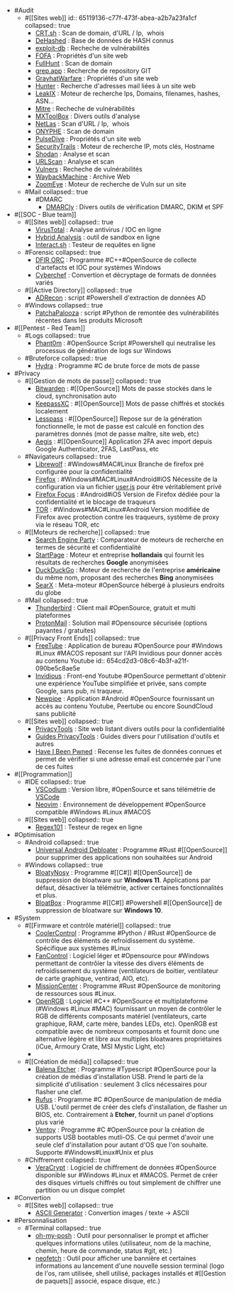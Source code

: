 - #Audit
	- #[[Sites web]]
	  id:: 65119136-c77f-473f-abea-a2b7a23fa1cf
	  collapsed:: true
		- [CRT.sh](https://crt.sh/) : Scan de domain, d'URL / Ip,  whois
		- [DeHashed](https://www.dehashed.com) : Base de données de HASH connus
		- [exploit-db](https://www.exploit-db.com) : Recheche de vulnérabilités
		- [FOFA](https://en.fofa.info) : Propriétés d'un site web
		- [FullHunt](https://fullhunt.io/) : Scan de domain
		- [grep.app](https://grep.app/) : Recherche de repository GIT
		- [GrayhatWarfare](https://buckets.grayhatwarfare.com) : Propriétés d'un site web
		- [Hunter](https://hunter.io/) : Recherche d'adresses mail liées à un site web
		- [LeakIX](https://leakix.net) : Moteur de recherche Ips, Domains, filenames, hashes, ASN…
		- [Mitre](https://cve.mitre.org) : Recheche de vulnérabilités
		- [MXToolBox](https://mxtoolbox.com) : Divers outils d'analyse
		- [NetLas](https://app.netlas.io/) : Scan d'URL / Ip,  whois
		- [ONYPHE](https://www.onyphe.io/) : Scan de domain
		- [PulseDive](https://pulsedive.com) : Propriétés d'un site web
		- [SecurityTrails](https://securitytrails.com) : Moteur de recherche IP, mots clés, Hostname
		- [Shodan](https://www.shodan.io/) : Analyse et scan
		- [URLScan](https://urlscan.io/) : Analyse et scan
		- [Vulners](https://vulners.com) : Recheche de vulnérabilités
		- [WaybackMachine](https://archive.org/web/) : Archive Web
		- [ZoomEye](https://www.zoomeye.org) : Moteur de recherche de Vuln sur un site
	- #Mail
	  collapsed:: true
		- #DMARC
			- [DMARCly](https://dmarcly.com/tools/) : Divers outils de vérification DMARC, DKIM et SPF
- #[[SOC - Blue team]]
	- #[[Sites web]]
	  collapsed:: true
		- [VirusTotal](https://github.com/ventoy/Ventoy) : Analyse antivirus / IOC en ligne
		- [Hybrid Analysis](https://www.hybrid-analysis.com/) : outil de sandbox en ligne
		- [Interact.sh](https://app.interactsh.com/#/) : Testeur de requêtes en ligne
	- #Forensic
	  collapsed:: true
		- [DFIR ORC](https://github.com/DFIR-ORC/dfir-orc) : Programme #C++#OpenSource de collecte d'artefacts et IOC pour systèmes Windows
		- [Cyberchef](https://gchq.github.io/CyberChef) : Convertion et décryptage de formats de données variés
	- #[[Active Directory]]
	  collapsed:: true
		- [ADRecon](https://github.com/sense-of-security/ADRecon) : script #Powershell d'extraction de données AD
	- #Windows
	  collapsed:: true
		- [PatchaPalooza](https://github.com/xaitax/PatchaPalooza) : script #Python de remontée des vulnérabilités récentes dans les produits Microsoft
- #[[Pentest - Red Team]]
	- #Logs
	  collapsed:: true
		- [Phant0m](https://github.com/olafhartong/Invoke-Phant0m/tree/master) : #OpenSource Script #Powershell qui neutralise les processus de génération de logs sur Windows
	- #Bruteforce
	  collapsed:: true
		- [Hydra](https://github.com/vanhauser-thc/thc-hydra) : Programme #C de brute force de mots de passe
- #Privacy
	- #[[Gestion de mots de passe]]
	  collapsed:: true
		- [Bitwarden](https://bitwarden.com/) : #[[OpenSource]] Mots de passe stockés dans le cloud, synchronisation auto
		- [KeepassXC](https://keepassxc.org/) : #[[OpenSource]] Mots de passe chiffrés et stockés localement
		- [Lesspass](https://www.lesspass.com/#/) : #[[OpenSource]] Repose sur de la génération fonctionnelle, le mot de passe est calculé en fonction des paramètres donnés (mot de passe maître, site web, etc)
		- [Aegis](https://getaegis.app/) : #[[OpenSource]] Application 2FA avec import depuis Google Authenticator, 2FAS, LastPass, etc
	- #Navigateurs
	  collapsed:: true
		- [Librewolf](https://librewolf.net/) : #Windows#MAC#Linux Branche de firefox pré configurée pour la confidentialité
		- [Firefox](https://www.mozilla.org/fr/firefox/) : #Windows#MAC#Linux#Android#iOS Nécessite de la configuration via un fichier [user.js](https://github.com/yokoffing/Betterfox/blob/main/user.js) pour être véritablement privé
		- [Firefox Focus](https://www.mozilla.org/fr/firefox/browsers/mobile/focus/) : #Android#iOS Version de Firefox dédiée pour la confidentialité et le blocage de traqueurs
		- [TOR](https://www.torproject.org/) : #Windows#MAC#Linux#Android Version modifiée de Firefox avec protection contre les traqueurs, système de proxy via le réseau TOR, etc
	- #[[Moteurs de recherche]]
	  collapsed:: true
		- [Search Engine Party](https://searchengine.party/) : Comparateur de moteurs de recherche en termes de sécurité et confidentialité
		- [StartPage](https://www.startpage.com/) : Moteur et entreprise **hollandais** qui fournit les résultats de recherches **Google** anonymisées
		- [DuckDuckGo](https://duckduckgo.com/) : Moteur de recherche de l'entreprise **américaine** du même nom, proposant des recherches **Bing** anonymisées
		- [SearX](https://searx.space/) : Meta-moteur #OpenSource hébergé à plusieurs endroits du globe
	- #Mail
	  collapsed:: true
		- [Thunderbird](https://www.thunderbird.net/en-US/) : Client mail #OpenSource, gratuit et multi plateformes
		- [ProtonMail](https://proton.me/mail/) : Solution mail #Opensource sécurisée (options payantes / gratuites)
	- #[[Privacy Front Ends]]
	  collapsed:: true
		- [FreeTube](https://freetubeapp.io/) : Application de bureau #OpenSource pour #Windows #Linux #MACOS reposant sur l'API Invidious pour donner accès au contenu Youtube
		  id:: 654cd2d3-08c6-4b3f-a21f-090be5c8ae5e
		- [Invidious](https://invidious.io/) : Front-end Youtube #OpenSource permettant d'obtenir une expérience YouTube simplifiée et privée, sans compte Google, sans pub, ni traqueur.
		- [Newpipe](https://newpipe.net/) : Application #Android #OpenSource fournissant un accès au contenu Youtube, Peertube ou encore SoundCloud sans publicité
	- #[[Sites web]]
	  collapsed:: true
		- [PrivacyTools](https://www.privacytools.io/) : Site web listant divers outils pour la confidentialité
		- [Guides PrivacyTools](https://www.privacytools.io/guides/) : Guides divers pour l'utilisation d'outils et autres
		- [Have I Been Pwned](https://haveibeenpwned.com/) : Recense les fuites de données connues et permet de vérifier si une adresse email est concernée par l'une de ces fuites
- #[[Programmation]]
	- #IDE
	  collapsed:: true
		- [VSCodium](https://vscodium.com/) : Version libre, #OpenSource et sans télémétrie de [VSCode](https://code.visualstudio.com/)
		- [Neovim](https://github.com/neovim/neovim) : Environnement de développement #OpenSource compatible #Windows #Linux #MACOS
	- #[[Sites web]]
	  collapsed:: true
		- [Regex101](https://regex101.com/) : Testeur de regex en ligne
- #Optimisation
	- #Android
	  collapsed:: true
		- [Universal Android Debloater](https://github.com/0x192/universal-android-debloater) :  Programme #Rust #[[OpenSource]] pour supprimer des applications non souhaitées sur Android
	- #Windows
	  collapsed:: true
		- [BloatyNosy](https://github.com/builtbybel/BloatyNosy) : Programme #[[C#]] #[[OpenSource]] de suppression de bloatware sur **Windows 11**. Applications par défaut, désactiver la télémétrie, activer certaines fonctionnalités et plus.
		- [BloatBox](https://github.com/builtbybel/bloatbox#community-package) :  Programme #[[C#]] #Powershell #[[OpenSource]] de suppression de bloatware sur **Windows 10**.
- #System
	- #[[Firmware et contrôle matériel]]
	  collapsed:: true
		- [CoolerControl](https://gitlab.com/coolercontrol/coolercontrol) : Programme #Python / #Rust #OpenSource de contrôle des éléments de refroidissement du système. Spécifique aux systèmes #Linux
		- [FanControl](https://github.com/Rem0o/FanControl.Releases) : Logiciel léger et #Opensource pour #Windows permettant de contrôler la vitesse des divers éléments de refroidissement du système (ventilateurs de boitier, ventilateur de carte graphique, ventirad,  AIO, etc).
		- [MissionCenter](https://gitlab.com/mission-center-devs/mission-center) : Programme #Rust #OpenSource de monitoring de ressources sous #Linux.
		- [OpenRGB](https://openrgb.org/) : Logiciel #C++ #OpenSource et multiplateforme (#Windows #Linux #MAC) fournissant un moyen de contrôler le RGB de différents composants matériel (ventilateurs, carte graphique, RAM, carte mère, bandes LEDs, etc). OpenRGB est compatible avec de nombreux composants et fournit donc une alternative légère et libre aux multiples bloatwares propriétaires (iCue, Armoury Crate, MSI Mystic Light, etc)
		-
	- #[[Création de média]]
	  collapsed:: true
		- [Balena Etcher](https://rufus.ie/en/) : Programme #Typescript #OpenSource pour la création de médias d'installation USB. Prend le parti de la simplicité d'utilisation : seulement 3 clics nécessaires pour flasher une clef.
		- [Rufus](https://rufus.ie/en/) : Programme #C #OpenSource de manipulation de média USB. L'outil permet de créer des clefs d'installation, de flasher un BIOS, etc. Contrairement à **Etcher**, fournit un panel d'options plus varié
		- [Ventoy](https://github.com/ventoy/Ventoy) : Programme #C #OpenSource pour la création de supports USB bootables mutli-OS. Ce qui permet d'avoir une seule clef d'installation pour autant d'OS que l'on souhaite. Supporte #Windows#Linux#Unix et plus
	- #Chiffrement
	  collapsed:: true
		- [VeraCrypt](https://veracrypt.fr/en/Home.html) : Logiciel de chiffrement de données #OpenSource disponible sur #Windows #Linux et #MACOS. Permet de créer des disques virtuels chiffrés ou tout simplement de chiffrer une partition ou un disque complet
- #Convertion
	- #[[Sites web]]
	  collapsed:: true
		- [ASCII Generator](https://ascii-generator.site/) : Convertion images / texte -> ASCII
- #Personnalisation
	- #Terminal
	  collapsed:: true
		- [oh-my-posh](https://ohmyposh.dev/) : Outil pour personnaliser le prompt et afficher quelques informations utiles (utilisateur, nom de la machine, chemin, heure de commande, status #git, etc.)
		- [neofetch](https://github.com/dylanaraps/neofetch) : Outil pour afficher une bannière et certaines informations au lancement d'une nouvelle session terminal (logo de l'os, ram utilisée, shell utilisé, packages installés et #[[Gestion de paquets]] associé, espace disque, etc.)